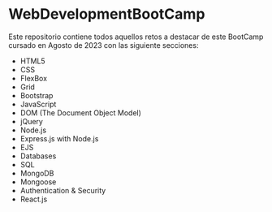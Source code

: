 # WebDevelopmentBootCamp
Este repositorio contiene todos aquellos retos a destacar de este BootCamp cursado en Agosto de 2023 con las siguiente secciones:
- HTML5
- CSS
- FlexBox
- Grid
- Bootstrap
- JavaScript
- DOM (The Document Object Model)
- jQuery
- Node.js
- Express.js with Node.js
- EJS
- Databases
- SQL
- MongoDB
- Mongoose
- Authentication & Security
- React.js

